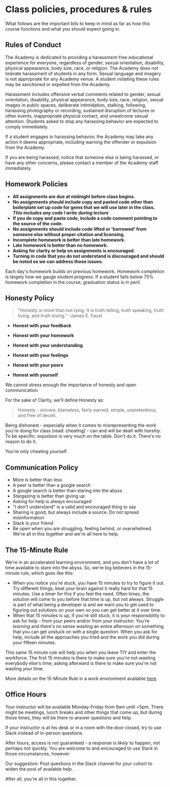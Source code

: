 # Class policies, procedures & rules

What follows are the important bits to keep in mind as far as how this course functions and what you should expect going in.

## Rules of Conduct

The Academy is dedicated to providing a harassment-free educational experience for everyone, regardless of gender, sexual orientation, disability, physical appearance, body size, race, or religion. The Academy does not tolerate harassment of students in any form. Sexual language and imagery is not appropriate for any Academy venue. A student violating these rules may be sanctioned or expelled from the Academy.

Harassment includes offensive verbal comments related to gender, sexual orientation, disability, physical appearance, body size, race, religion, sexual images in public spaces, deliberate intimidation, stalking, following, harassing photography or recording, sustained disruption of lectures or other events, inappropriate physical contact, and unwelcome sexual attention. Students asked to stop any harassing behavior are expected to comply immediately.

If a student engages in harassing behavior, the Academy may take any action it deems appropriate, including warning the offender or expulsion from the Academy.

If you are being harassed, notice that someone else is being harassed, or have any other concerns, please contact a member of the Academy staff immediately.

## Homework Policies

* **All assignments are due at midnight before class begins.**
* **No assignments should include copy and pasted code other than boilerplate set up code for gems that we will use later in the class. _This includes any code I write during lecture_**
* **If you do copy and paste code, include a code comment pointing to the source of the code.**
* **No assignments should include code lifted or 'borrowed' from someone else without proper citation and licensing.**
* **Incomplete homework is better than late homework.**
* **Late homework is better than no homework.**
* **Asking for clarity or help on assignments is encouraged.**
* **Turning in code that you do not understand is discouraged and should be noted so we can address those issues.**

Each day's homework builds on previous homework. Homework completion is largely how we gauge student progress. If a student falls below 75% homework completion in the course, graduation status is in peril.

## Honesty Policy

>"Honesty is more than not lying. It is truth telling, truth speaking, truth living, and truth loving."
>-James E. Faust

* __Honest with your feedback__

* __Honest with your homework__

* __Honest with your understanding__

* __Honest with your feelings__

* __Honest with your peers__

* __Honest with yourself__


We cannot stress enough the importance of honesty and open communication.

For the sake of Clarity, we'll define Honesty as:

> Honesty - sincere, blameless, fairly earned, simple, unpretentious, and free of deceit.

Being dishonest - especially when it comes to misrepresenting the work you're doing for class (read: cheating) - can and will be dealt with _harshly_. To be specific: expulsion is very much on the table. Don't do it. There's no reason to do it.

You're only cheating yourself.

## Communication Policy

* More is better than less
* A peer is better than a google search
* A google search is better than staring into the abyss
* Stargazing is better than giving up
* Asking for help is always encouraged
* "I don't understand" is a valid and encouraged thing to say
* Sharing is good, but always include a source. Do not spread misinformation
* Slack is your friend
* Be open when you are struggling, feeling behind, or overwhelmed. We're all in this together and we're all here to help.

## The 15-Minute Rule

We're in an accelerated learning environment, and you don't have a lot of time available to stare into the abyss. So, we're big believers in the 15-minute rule, which goes like this:

- When you notice you're stuck, you have 15 minutes to try to figure it out. Try different things, beat your brain against it really hard for that 15 minutes. Use a timer for this if you feel the need. Often times, the solution will come to you before that time is up, but not always. Struggle is part of what being a developer is and we want you to get used to figuring out solutions on your own so you can get better at it over time.
- When that 15 minutes is up, if you're still stuck, it is your responsibility to ask for help - from your peers and/or from your instructor. You're _learning_ and there's no sense wasting an entire afternoon on something that you can get unstuck on with a single question. When you ask for help, include all the approaches you tried and the work you did during your fifteen minutes.

This same 15 minute rule will help you when you leave TIY and enter the workforce. The first 15 minutes is there to make sure you're not wasting everybody else's time; asking afterward is there to make sure you're not wasting _your_ time.

More details on the 15-Minute Rule in a work environment available [here](https://blogs.akamai.com/2013/10/you-must-try-and-then-you-must-ask.html).

## Office Hours

Your instructor will be available Monday-Friday from 9am until ~5pm. There might be meetings, lunch breaks and other things that come up, but during those times, they will be there to answer questions and help.

If your instructor is at his desk or in a room with the door closed, try to use Slack instead of in-person questions.

After hours, access is not guaranteed - a response is _likely_ to happen, not perhaps not quickly. You are welcome to and encouraged to use Slack in those circumstances, however.

Our suggestion: Post questions in the Slack channel for your cohort to widen the pool of available help.

After all, you're all in this together.
